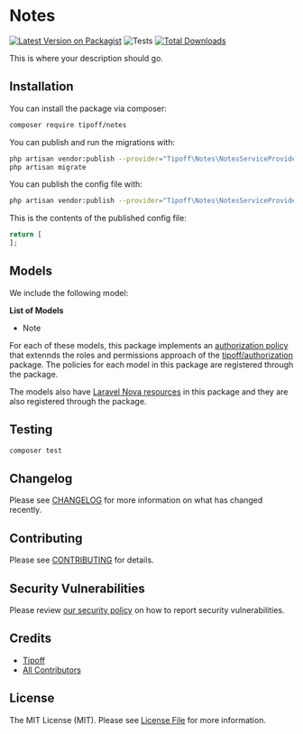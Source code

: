 # Notes

[![Latest Version on Packagist](https://img.shields.io/packagist/v/tipoff/notes.svg?style=flat-square)](https://packagist.org/packages/tipoff/notes)
![Tests](https://github.com/tipoff/notes/workflows/Tests/badge.svg)
[![Total Downloads](https://img.shields.io/packagist/dt/tipoff/notes.svg?style=flat-square)](https://packagist.org/packages/tipoff/notes)

This is where your description should go.

## Installation

You can install the package via composer:

```bash
composer require tipoff/notes
```

You can publish and run the migrations with:

```bash
php artisan vendor:publish --provider="Tipoff\Notes\NotesServiceProvider" --tag="migrations"
php artisan migrate
```

You can publish the config file with:
```bash
php artisan vendor:publish --provider="Tipoff\Notes\NotesServiceProvider" --tag="config"
```

This is the contents of the published config file:

```php
return [
];
```

## Models

We include the following model:

**List of Models**

- Note

For each of these models, this package implements an [authorization policy](https://laravel.com/docs/8.x/authorization) that extennds the roles and permissions approach of the [tipoff/authorization](https://github.com/tipoff/authorization) package. The policies for each model in this package are registered through the package.

The models also have [Laravel Nova resources](https://nova.laravel.com/docs/3.0/resources/) in this package and they are also registered through the package.

## Testing

```bash
composer test
```

## Changelog

Please see [CHANGELOG](CHANGELOG.md) for more information on what has changed recently.

## Contributing

Please see [CONTRIBUTING](.github/CONTRIBUTING.md) for details.

## Security Vulnerabilities

Please review [our security policy](../../security/policy) on how to report security vulnerabilities.

## Credits

- [Tipoff](https://github.com/tipoff)
- [All Contributors](../../contributors)

## License

The MIT License (MIT). Please see [License File](LICENSE.md) for more information.
